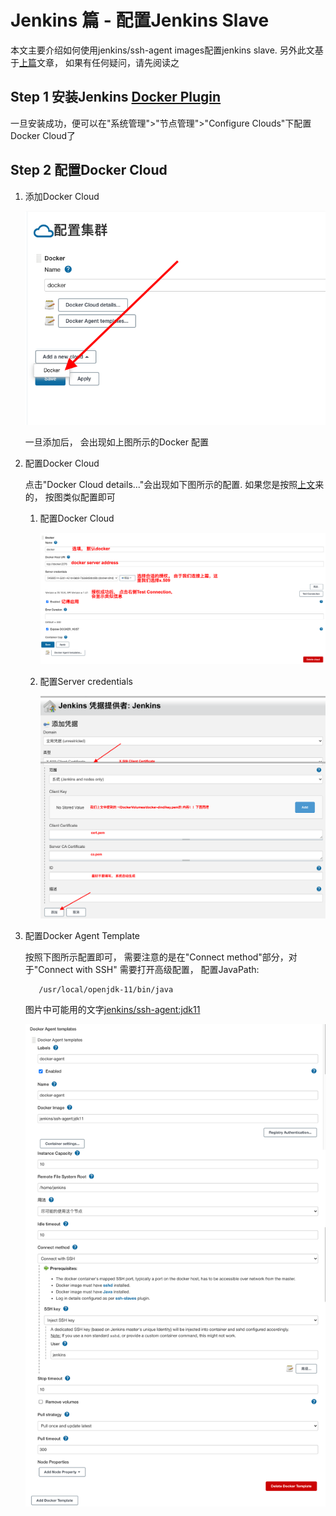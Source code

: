# Jenkins 篇 - 配置Jenkins Slave
本文主要介绍如何使用jenkins/ssh-agent images配置jenkins slave. 另外此文基于[上篇](jenkins.md)文章， 如果有任何疑问，请先阅读之

## Step 1 安装Jenkins [Docker Plugin](https://plugins.jenkins.io/docker-plugin/#releases)

   一旦安装成功，便可以在"系统管理">"节点管理">"Configure Clouds"下配置Docker Cloud了  

## Step 2 配置Docker Cloud
   
   1. 添加Docker Cloud
   
      ![image](../images/screenshot-127.0.0.1_8080-2021.09.06-15_30_17.png)
      
      一旦添加后， 会出现如上图所示的Docker 配置
   2. 配置Docker Cloud
   
      点击"Docker Cloud details..."会出现如下图所示的配置. 如果您是按照[上文](jenkins.md)来的， 按图类似配置即可
   
      1. 配置Docker Cloud

         ![image](../images/docker_cloud_config.png)
   
      2. 配置Server credentials

         ![image](../images/x_509.png)
   
   3. 配置Docker Agent Template
      
      按照下图所示配置即可， 需要注意的是在"Connect method"部分，对于"Connect with SSH" 需要打开高级配置， 配置JavaPath: 
      ```shell
         /usr/local/openjdk-11/bin/java
      ```
      图片中可能用的文字[jenkins/ssh-agent:jdk11](https://hub.docker.com/r/jenkins/ssh-agent)
    
      ![image](../images/docker_template_conf.png)
